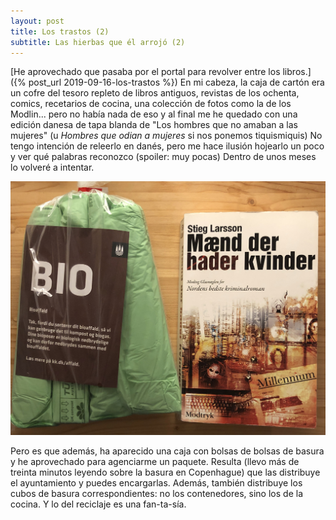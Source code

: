 ```yaml
---
layout: post
title: Los trastos (2)
subtitle: Las hierbas que él arrojó (2)
---
```

[He aprovechado que pasaba por el portal para revolver entre los libros.]({% post_url 2019-09-16-los-trastos %}) En mi cabeza, la caja de cartón era un cofre del tesoro repleto de libros antiguos, revistas de los ochenta, comics, recetarios de cocina, una colección de fotos como la de los Modlin... pero no había nada de eso y al final me he quedado con una edición danesa de tapa blanda de "Los hombres que no amaban a las mujeres" (u _Hombres que odian a mujeres_ si nos ponemos tiquismiquis) No tengo intención de releerlo en danés, pero me hace ilusión hojearlo un poco y ver qué palabras reconozco (spoiler: muy pocas) Dentro de unos meses lo volveré a intentar.

![Hombres que odian la basura](/img/0020.JPG)

Pero es que además, ha aparecido una caja con bolsas de bolsas de basura y he aprovechado para agenciarme un paquete. Resulta (llevo más de treinta minutos leyendo sobre la basura en Copenhague) que las distribuye el ayuntamiento y puedes encargarlas. Además, también distribuye los cubos de basura correspondientes: no los contenedores, sino los de la cocina. Y lo del reciclaje es una fan-ta-sía.